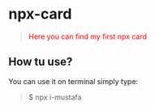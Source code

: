 # npx-card




> <font color="Red"> Here you can find my first npx card  </font>

## How tu use?

You can use it on terminal simply type:

>$ npx i-mustafa
